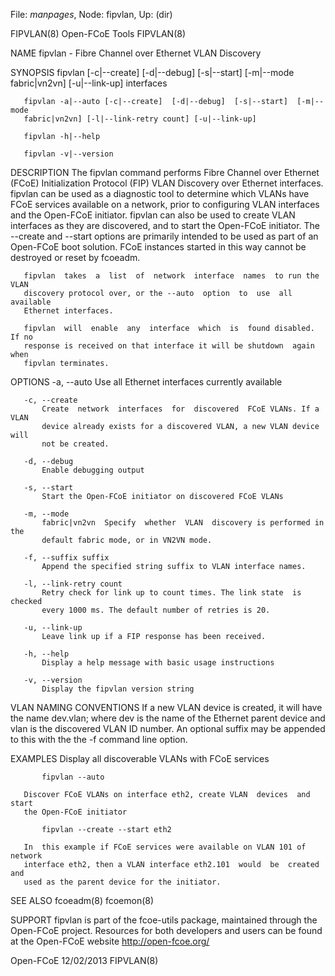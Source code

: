File: *manpages*,  Node: fipvlan,  Up: (dir)

FIPVLAN(8)                      Open-FCoE Tools                     FIPVLAN(8)



NAME
       fipvlan - Fibre Channel over Ethernet VLAN Discovery

SYNOPSIS
       fipvlan     [-c|--create]    [-d|--debug]    [-s|--start]    [-m|--mode
       fabric|vn2vn] [-u|--link-up] interfaces

       fipvlan -a|--auto [-c|--create]  [-d|--debug]  [-s|--start]  [-m|--mode
       fabric|vn2vn] [-l|--link-retry count] [-u|--link-up]

       fipvlan -h|--help

       fipvlan -v|--version

DESCRIPTION
       The  fipvlan  command  performs  Fibre  Channel  over  Ethernet  (FCoE)
       Initialization Protocol (FIP) VLAN Discovery over Ethernet  interfaces.
       fipvlan  can be used as a diagnostic tool to determine which VLANs have
       FCoE services  available  on  a  network,  prior  to  configuring  VLAN
       interfaces  and  the  Open-FCoE  initiator. fipvlan can also be used to
       create VLAN interfaces  as  they  are  discovered,  and  to  start  the
       Open-FCoE  initiator.  The  --create  and --start options are primarily
       intended to be used  as  part  of  an  Open-FCoE  boot  solution.  FCoE
       instances started in this way cannot be destroyed or reset by fcoeadm.

       fipvlan  takes  a  list  of  network  interface  names  to run the VLAN
       discovery protocol over, or the --auto  option  to  use  all  available
       Ethernet interfaces.

       fipvlan  will  enable  any  interface  which  is  found disabled. If no
       response is received on that interface it will be shutdown  again  when
       fipvlan terminates.

OPTIONS
       -a, --auto
           Use all Ethernet interfaces currently available

       -c, --create
           Create  network  interfaces  for  discovered  FCoE VLANs. If a VLAN
           device already exists for a discovered VLAN, a new VLAN device will
           not be created.

       -d, --debug
           Enable debugging output

       -s, --start
           Start the Open-FCoE initiator on discovered FCoE VLANs

       -m, --mode
           fabric|vn2vn  Specify  whether  VLAN  discovery is performed in the
           default fabric mode, or in VN2VN mode.

       -f, --suffix suffix
           Append the specified string suffix to VLAN interface names.

       -l, --link-retry count
           Retry check for link up to count times. The link state  is  checked
           every 1000 ms. The default number of retries is 20.

       -u, --link-up
           Leave link up if a FIP response has been received.

       -h, --help
           Display a help message with basic usage instructions

       -v, --version
           Display the fipvlan version string

VLAN NAMING CONVENTIONS
       If  a new VLAN device is created, it will have the name dev.vlan; where
       dev is the  name  of  the  Ethernet  parent  device  and  vlan  is  the
       discovered  VLAN  ID number. An optional suffix may be appended to this
       with the the -f command line option.

EXAMPLES
       Display all discoverable VLANs with FCoE services

           fipvlan --auto

       Discover FCoE VLANs on interface eth2, create VLAN  devices  and  start
       the Open-FCoE initiator

           fipvlan --create --start eth2

       In  this example if FCoE services were available on VLAN 101 of network
       interface eth2, then a VLAN interface eth2.101  would  be  created  and
       used as the parent device for the initiator.

SEE ALSO
       fcoeadm(8) fcoemon(8)

SUPPORT
       fipvlan  is  part  of  the  fcoe-utils  package, maintained through the
       Open-FCoE project. Resources for both developers and users can be found
       at the Open-FCoE website http://open-fcoe.org/



Open-FCoE                         12/02/2013                        FIPVLAN(8)
